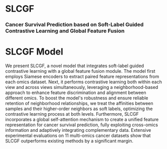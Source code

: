 # SLCGF
### Cancer Survival Prediction based on Soft-Label Guided Contrastive Learning and Global Feature Fusion
# SLCGF Model

We present SLCGF, a novel model that integrates soft-label guided contrastive learning with a global feature fusion module. The model first employs Siamese encoders to extract paired feature representations from each omics dataset. Next, it performs contrastive learning both within each view and across views simultaneously, leveraging a neighborhood-based approach to enhance feature discrimination and alignment between different omics. To boost the model's robustness and ensure reliable retention of neighborhood relationships, we treat the affinities between samples and their higher-order neighbors as soft labels, optimizing the contrastive learning process at both levels. Furthermore, SLCGF incorporates a global self-attention mechanism to create a unified feature representation for cancer survival prediction, fully exploiting cross-omics information and adaptively integrating complementary data. Extensive experimental evaluations on 11 multi-omics cancer datasets show that SLCGF outperforms existing methods by a significant margin.<br>
